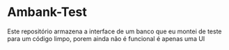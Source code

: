 # Ambank-Test
Este repositório armazena a interface de um banco que eu montei de teste para um código limpo, porem ainda não é funcional é apenas uma UI
